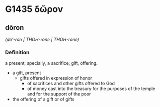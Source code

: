 # G1435 δῶρον

## dōron

_(do'-ron | THOH-rone | THOH-rone)_

### Definition

a present; specially, a sacrifice; gift, offering.

- a gift, present
  - gifts offered in expression of honor
    - of sacrifices and other gifts offered to God
    - of money cast into the treasury for the purposes of the temple and for the support of the poor
- the offering of a gift or of gifts

